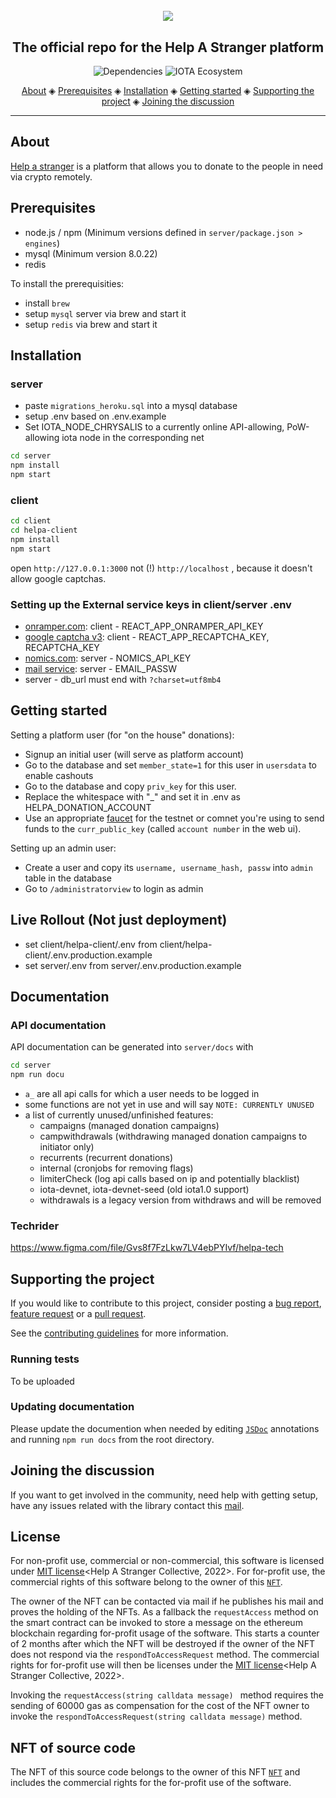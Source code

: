 <h1 align="center">
  <br>
  <a href="https://helpastranger.net"><img src="helpastranger.gif"></a>
</h1>
 
<h2 align="center">The official repo for the Help A Stranger platform</h2>

<p align="center">
    <a href="https://david-dm.org/zwonk/helpastranger/" style="text-decoration:none;"><img src="https://david-dm.org/zwonk/helpastranger/heroku-badge.png" alt="Dependencies"></a>
     <a href="https://ecosystem.iota.org/" style="text-decoration:none;"><img src="https://img.shields.io/badge/iota-ecosystem-yellowgreen.svg)" alt="IOTA Ecosystem"></a>
</p>


<p align="center">
  <a href="#about">About</a> ◈
  <a href="#prerequisites">Prerequisites</a> ◈
  <a href="#installation">Installation</a> ◈
  <a href="#getting-started">Getting started</a> ◈
  <a href="#supporting-the-project">Supporting the project</a> ◈
  <a href="#joining-the-discussion">Joining the discussion</a> 
</p>

---

## About
[Help a stranger](https://helpastranger.net) is a platform that allows you to donate to the people in need via crypto remotely.


## Prerequisites
- node.js / npm (Minimum versions defined in `server/package.json > engines`)
- mysql (Minimum version 8.0.22)
- redis

To install the prerequisities: 
- install `brew`
- setup `mysql` server via brew and start it
- setup `redis` via brew and start it

## Installation
### server

- paste `migrations_heroku.sql` into a mysql database 
- setup .env based on .env.example
- Set IOTA_NODE_CHRYSALIS to a currently online API-allowing, PoW-allowing iota node in the corresponding net

```bash
cd server
npm install
npm start
```

### client
```bash
cd client
cd helpa-client
npm install
npm start
```

open `http://127.0.0.1:3000` not (!) `http://localhost` , because it doesn't allow google captchas.

### Setting up the External service keys in client/server .env
- [onramper.com](https://onramper.com/#API-key): client - REACT_APP_ONRAMPER_API_KEY
- [google captcha v3](https://www.google.com/recaptcha/):  client - REACT_APP_RECAPTCHA_KEY, RECAPTCHA_KEY
- [nomics.com](https://nomics.com/): server - NOMICS_API_KEY
- [mail service](https://mailtrap.io/): server - EMAIL_PASSW
- server - db_url must end with `?charset=utf8mb4`

## Getting started
Setting a platform user (for "on the house" donations):

- Signup an initial user (will serve as platform account)
- Go to the database and set `member_state=1` for this user in `usersdata` to enable cashouts
- Go to the database and copy `priv_key` for this user.
- Replace the whitespace with "_" and set it in .env as HELPA_DONATION_ACCOUNT
- Use an appropriate [faucet](https://faucet.testnet.chrysalis2.com/) for the testnet or comnet you're using to send funds to the `curr_public_key` (called `account number` in the web ui).


Setting up an admin user:
- Create a user and copy its `username, username_hash, passw` into `admin` table in the database
- Go to `/administratorview` to login as admin

## Live Rollout (Not just deployment)
- set client/helpa-client/.env from client/helpa-client/.env.production.example
- set server/.env from server/.env.production.example

## Documentation

### API documentation
API documentation can be generated into `server/docs` with

```bash
cd server
npm run docu
```

- `a_` are all api calls for which a user needs to be logged in
- some functions are not yet in use and will say `NOTE: CURRENTLY UNUSED`
- a list of currently unused/unfinished features:
  - campaigns (managed donation campaigns)
  - campwithdrawals (withdrawing managed donation campaigns to initiator only)
  - recurrents (recurrent donations)
  - internal (cronjobs for removing flags)
  - limiterCheck (log api calls based on ip and potentially blacklist)
  - iota-devnet, iota-devnet-seed (old iota1.0 support)
  - withdrawals is a legacy version from withdraws and will be removed

### Techrider
https://www.figma.com/file/Gvs8f7FzLkw7LV4ebPYIvf/helpa-tech

## Supporting the project

If you would like to contribute to this project, consider posting a [bug report](https://github.com/zwonk/helpastranger/issues/new), [feature request](https://github.com/zwonk/helpastranger/issues/new) or a [pull request](https://github.com/zwonk/helpastranger/pulls/).  

See the [contributing guidelines](.github/CONTRIBUTING.md) for more information.

### Running tests

To be uploaded

### Updating documentation

Please update the documention when needed by editing [`JSDoc`](http://usejsdoc.org) annotations and running `npm run docs` from the root directory.

## Joining the discussion

If you want to get involved in the community, need help with getting setup, have any issues related with the library contact this [mail](info@helpastranger.net).

## License
For non-profit use, commercial or non-commercial, this software is licensed under [MIT license](https://opensource.org/licenses/MIT)<Help A Stranger Collective, 2022>.
For for-profit use, the commercial rights of this software belong to the owner of this [`NFT`](https://opensea.io/assets/0xf0c13b555ab60f3d9c8a27e9ee696ad96201ecb0/1).


The owner of the NFT can be contacted via mail if he publishes his mail and proves the holding of the NFTs.
As a fallback the `requestAccess` method on the smart contract can be invoked to store a message on the ethereum blockchain regarding for-profit usage of the software. This starts a counter of 2 months after which the NFT will be destroyed if the owner of the NFT does not respond via the `respondToAccessRequest` method. The commercial rights for for-profit use will then be licenses under the [MIT license](https://opensource.org/licenses/MIT)<Help A Stranger Collective, 2022>.


Invoking the `requestAccess(string calldata message) ` method requires the sending of 60000 gas as compensation for the cost of the NFT owner to invoke the `respondToAccessRequest(string calldata message)` method. 

## NFT of source code
The NFT of this source code belongs to the owner of this NFT [`NFT`](https://opensea.io/assets/0xf0c13b555ab60f3d9c8a27e9ee696ad96201ecb0/1) and includes the commercial rights for the for-profit use of the software.
